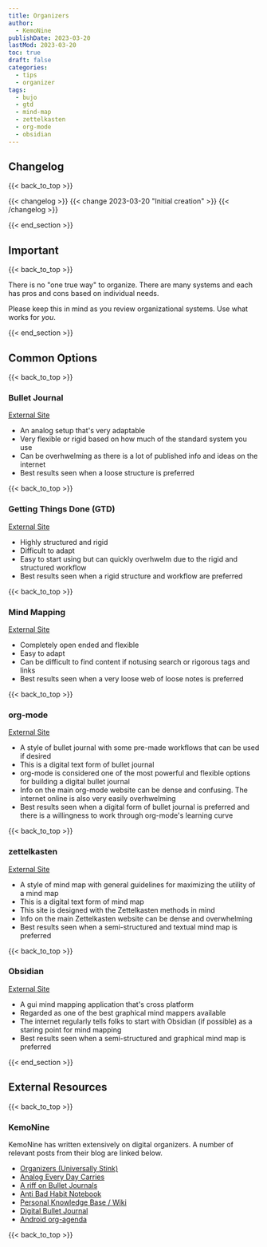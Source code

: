 ```yaml
---
title: Organizers
author: 
  - KemoNine
publishDate: 2023-03-20
lastMod: 2023-03-20
toc: true
draft: false
categories:
  - tips
  - organizer
tags:
  - bujo
  - gtd
  - mind-map
  - zettelkasten
  - org-mode
  - obsidian
---
```


## Changelog
{{< back_to_top >}}

{{< changelog >}}
{{< change 2023-03-20 "Initial creation" >}}
{{< /changelog >}}

{{< end_section >}}

## Important
{{< back_to_top >}}

There is no "one true way" to organize. There are many systems and each has pros and cons based on individual needs.

Please keep this in mind as you review organizational systems. Use what works for *you*.

{{< end_section >}}

## Common Options
{{< back_to_top >}}

### Bullet Journal

[External Site](https://bulletjournal.com/)

- An analog setup that's very adaptable
- Very flexible or rigid based on how much of the standard system you use
- Can be overhwelming as there is a lot of published info and ideas on the internet
- Best results seen when a loose structure is preferred

{{< back_to_top >}}

### Getting Things Done (GTD)

[External Site](https://gettingthingsdone.com/)

- Highly structured and rigid
- Difficult to adapt
- Easy to start using but can quickly overhwelm due to the rigid and structured workflow
- Best results seen when a rigid structure and workflow are preferred

{{< back_to_top >}}

### Mind Mapping

[External Site](https://en.wikipedia.org/wiki/Mind_map)

- Completely open ended and flexible
- Easy to adapt
- Can be difficult to find content if notusing search or rigorous tags and links
- Best results seen when a very loose web of loose notes is preferred

{{< back_to_top >}}

### org-mode

[External Site](https://orgmode.org/)

- A style of bullet journal with some pre-made workflows that can be used if desired
- This is a digital text form of bullet journal
- org-mode is considered one of the most powerful and flexible options for building a digital bullet journal
- Info on the main org-mode website can be dense and confusing. The internet online is also very easily overhwelming
- Best results seen when a digital form of bullet journal is preferred and there is a willingness to work through org-mode's learning curve

{{< back_to_top >}}

### zettelkasten

[External Site](https://zettelkasten.de/)

- A style of mind map with general guidelines for maximizing the utility of a mind map
- This is a digital text form of mind map
- This site is designed with the Zettelkasten methods in mind
- Info on the main Zettelkasten website can be dense and overwhelming
- Best results seen when a semi-structured and textual mind map is preferred

{{< back_to_top >}}

### Obsidian

[External Site](https://obsidian.md/)

- A gui mind mapping application that's cross platform
- Regarded as one of the best graphical mind mappers available
- The internet regularly tells folks to start with Obsidian (if possible) as a staring point for mind mapping
- Best results seen when a semi-structured and graphical mind map is preferred

{{< end_section >}}

## External Resources
{{< back_to_top >}}

### KemoNine

KemoNine has written extensively on digital organizers. A number of relevant posts from their blog are linked below.

- [Organizers (Universally Stink)](https://blog.kemonine.info/blog/2021-04-07-organizers-univesally-stink/)
- [Analog Every Day Carries](https://blog.kemonine.info/blog/2018-04-01-analog-every-day-carries/)
- [A riff on Bullet Journals](https://blog.kemonine.info/blog/2018-04-02-a-riff-on-bullet-journals/)
- [Anti Bad Habit Notebook](https://blog.kemonine.info/blog/2018-03-29-anti-bad-habit-notebook/)
- [Personal Knowledge Base / Wiki](https://blog.kemonine.info/blog/2022-10-27-personal-knowledge-base-wiki/)
- [Digital Bullet Journal](https://blog.kemonine.info/blog/2022-11-03-digital-bullet-journal/)
- [Android org-agenda](https://blog.kemonine.info/blog/2023-02-17-android-org-agenda/)

{{< back_to_top >}}
